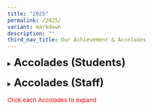 ```yaml
---
title: "2025"
permalink: /2025/
variant: markdown
description: ""
third_nav_title: Our Achievement & Accolades
---
```

<details><summary><span style="font-size: 18pt;"><b>Accolades (Students)</b></span></summary>
<h5>Singapore Primary Science Olympiad (SPSO) held by NUS High School</h5>
<span style="font-size: 10pt;">
<span style="color:blue;">•</span><b>Silver Award</b><br>
-Huan Zizhou, 5-Respect<br>	
<span style="color:blue;">•</span><b>Bronze Award</b><br>
-Ipshita Wani, 5-Perseverance<br>
-Ji Zirui, 5-Perseverance<br>
<span style="color:blue;">•</span><b>Merit Award</b><br>
-Arissa Chong Jal Xuani, 5-Respect<br>
-Ethan Navin Zhang, 5-Respect<br>
-Jovelle Quek Qianzi, 5-Respect<br>
-Koh Yu Cheng, 5-Respect<br>
-Li Weilin, 5-Respect<br>
-Loke De Jie Keith, 5-Respect<br>
-Nalaparaju Bhavyatha, 5-Respect<br>
-Teo Yurui Joan, 5-Respect<br>
-Lau Boon Kai, 5-Perseverance<br>
-Rajith Siyona, 5-Perseverance<br>
-Yang Zihui, 5-Perseverance</span><br>	
<h5>Singapore Youth Festival (SYF) 2025 Art Exhibition</h5>
<span style="font-size: 10pt;">
<span style="color:blue;">•</span><b>Our students created the art piece 'Small Sculptures, Grand Ideas' and received a Certificate of Recognition for their outstanding artwork in the SYF 2025 Art Exhibition. Their submission was selected for the onsite exhibition, showcasing exemplary works from schools across Singapore.</b><br>
-Anis Natasya Binte Azmi, 5-Excellence<br>
-Arissa Low En Ling, 6-Diligence<br>
-Ashlynn Teo Enqi, 6-Integrity<br>
-Jiang Yumeng, 6-Respect<br>
-Nur Falisha Binte Shazellie, 5-Diligence<br>
-Nur Qadriyah Binte Muhammad Hazwan, 5-Excellence<br>
-Ong Xiang Ting Ashlee, 6-Diligence<br>
-Nurin Jazlina Binte Abdul Rahman, 5-Confidence<br>
-Raanya Binte Mohd Radzeman, 5-Confidence<br>
-Yeo En Qi, Jerlyn, 6-Diligence</span><br>	
<h5>Malay Language Competition: Lensa Si Cilik</h5>
<span style="font-size: 10pt;">
<span style="color:blue;">•</span><b>Gold Award</b><br>
-Shana D/O Siva, 4-Perseverance<br>
-Shayaan Haqqi Bin Shafiq, 4-Diligence<br>
-Danial Hakim Bin Sohaimi, 4-Diligence<br>
-Hanna Nayra Maryssa Binte Muhd Razif, 4-Diligence<br>
Click here to learn more about our achievements</span><br>
<h5>Malay Storytelling Competition: Peraduan Saya Boleh Bercerita 2025</h5>
<span style="font-size: 10pt;">
<span style="color:blue;">•</span><b>Category A - Gold Awards</b><br>
-Nur Alysha Binte Muhammad Adnan <br>
-Sven Riz Lager<br>
-Durrah Sofia Binti Juraimi<br>
<span style="color:blue;">•</span><b>Category B - Gold Awards</b><br>
-Rakin Anaqi Bin Juraimi<br>
-Afif Khalil Bin Muhammad Khairul<br>
<span style="color:blue;">•</span><b>Category B - Silver Awards</b><br>	
-Nur Arissa Sofia Binte Mohamed Razil<br>
-Sofea Eryna Binte Eddy Aizat<br>
-Shayaan Haqqi Bin Shafiq<br>
-Shana D/O Siva<br>
<span style="color:blue;">•</span><b>Category B - Bronze Awards</b><br>	
-Ayla Faiha Binte Muhammad Khairul Fitri<br>	
-Nayla Aleena Binte Muhammad Faiz<br>	
-Marsya Binte Muhammad Nazrul<br>	
-Hanna Nayra Maryssa Binte Muhammad Razif Ariff<br>	
-Farieza Izzati Binte Mohamad Fazle<br>
<span style="color:blue;">•</span><b>Category C - Gold Awards</b><br>	
-Arissa Nurhumaira Binte Muhammad Haris<br>
-Safiyyah Izzraina Binte Mohamed Ismail<br>
<span style="color:blue;">•</span><b>Category C - Silver Awards</b><br>	
-Nur Insyirah Binte Norkhisham<br>
<span style="color:blue;">•</span><b>Category C - Bronze Awards</b><br>	
-Nur Alysha Zahra Binte Mohamed Razil<br>
-Nausheen Raihana Binte Muhammad Ridwan</span><br>	
<h5>The 29th National Primary Schools On-the-Spot Chinese Creative Essay Writing Competition</h5>
<span style="font-size: 10pt;">
<span style="color:blue;">•</span><b>Outstanding Awards</b><br>
-Li Jiahui - 5 Respect <br>
<span style="color:blue;">•</span><b>Honourable Awards</b><br>
-Yu Jin Xuan - 4 Excellence </span><br>
<h5>Green Schools @ South West CDC</h5>
<span style="font-size: 10pt;">
<span style="color:blue;">•</span><b>3 Stars Award</b><br>
-Lakeside Primary School was awarded 3 Stars in the Green Schools @ South West 2024 programme on 25 January 2025. Organized by the South West CDC, this programme recognizes the school’s efforts in educating and instilling environmental responsibility in students throughout 2024. This marks our second consecutive year of achieving this recognition.<br>
<i>Click <a style="text-decoration: none" href="https://www.lakesidepri.moe.edu.sg/green-schools-south-west-cdc-3-star-award/">here</a> to learn more about our achievements</i></span><br>


</details>

<br>

<details><summary><span style="font-size: 18pt;"><b>Accolades (Staff)</b></span></summary>
<h5>MOE Long Service Awards 2025</h5>
<span style="font-size: 10pt;">
<span style="color:blue;">•</span> <b>5 Years MOE Long Service Award:</b><br>
- Mr Koh Yong Keong <br>
- Mrs Genelle Ng<br>
- Ms Ng Min Yi <br>
<span style="color:blue;">•</span> <b>10 Years MOE Long Service Award:</b><br>
- Ms Law Ai Ning <br>
- Mrs Wee Mei Ling <br>
- Mr Mohd Shaan Bin Mohammad Shafie<br>
<span style="color:blue;">•</span> <b>15 Years MOE Long Service Award:</b><br>
- Mdm Haliah Binte Ibrahim <br>
- Mdm Janice Lim Qiu Yin<br>
- Nur Ain Binte Mohamed Amin <br>
- Mdm Nur Nazihah binte Razali <br>
- Mr Omar bin Yusop <br>
- Ms Stephanie Ong Si Yong<br>
- Mdm Sabariah binte Mohd Zin<br>
- Ms Siti An-Nisa Binte Hambali<br>
- Mdm Siti Nadzirah Binte Ajis<br>
- Mr Terence Tay Jia Ming<br>
- Mdm Vijayalakshmi Sasikumar<br> 
<span style="color:blue;">•</span> <b>20 Years MOE Long Service Award:</b><br>
- Mr Chan Kok Hong<br>
- Mdm Quay Lay Nah <br>
- Mdm Sharinah Ahmad<br>
- Ms Tan Hui Ping<br>
<span style="color:blue;">•</span> <b>25 Years MOE Long Service Award:</b><br>
- Mdm Loh Foong Leng <br>
- Mrs Susan Kwan<br>
<span style="color:blue;">•</span> <b>30 Years MOE Long Service Award:</b><br>
- Mdm Marini Bte Mahmood <br>
<span style="color:blue;">•</span> <b>35 Years MOE Long Service Award:</b><br>
- Mdm Nur Liza Bte Sudin<br>
- Ms Zurina Bte Main<br></span>
	
</details>
<br><span style="font-size: 10pt;color:red;">Click each Accolades to expand</span>